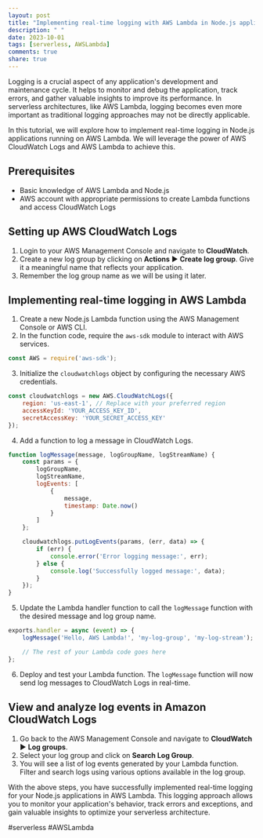 ```yaml
---
layout: post
title: "Implementing real-time logging with AWS Lambda in Node.js applications"
description: " "
date: 2023-10-01
tags: [serverless, AWSLambda]
comments: true
share: true
---
```


Logging is a crucial aspect of any application's development and maintenance cycle. It helps to monitor and debug the application, track errors, and gather valuable insights to improve its performance. In serverless architectures, like AWS Lambda, logging becomes even more important as traditional logging approaches may not be directly applicable.

In this tutorial, we will explore how to implement real-time logging in Node.js applications running on AWS Lambda. We will leverage the power of AWS CloudWatch Logs and AWS Lambda to achieve this.

## Prerequisites
- Basic knowledge of AWS Lambda and Node.js
- AWS account with appropriate permissions to create Lambda functions and access CloudWatch Logs

## Setting up AWS CloudWatch Logs
1. Login to your AWS Management Console and navigate to **CloudWatch**.
2. Create a new log group by clicking on **Actions** ▶ **Create log group**. Give it a meaningful name that reflects your application.
3. Remember the log group name as we will be using it later.

## Implementing real-time logging in AWS Lambda
1. Create a new Node.js Lambda function using the AWS Management Console or AWS CLI.
2. In the function code, require the `aws-sdk` module to interact with AWS services.

```javascript
const AWS = require('aws-sdk');
```

3. Initialize the `cloudwatchlogs` object by configuring the necessary AWS credentials.

```javascript
const cloudwatchlogs = new AWS.CloudWatchLogs({
    region: 'us-east-1', // Replace with your preferred region
    accessKeyId: 'YOUR_ACCESS_KEY_ID',
    secretAccessKey: 'YOUR_SECRET_ACCESS_KEY'
});
```

4. Add a function to log a message in CloudWatch Logs.

```javascript
function logMessage(message, logGroupName, logStreamName) {
    const params = {
        logGroupName,
        logStreamName,
        logEvents: [
            {
                message,
                timestamp: Date.now()
            }
        ]
    };

    cloudwatchlogs.putLogEvents(params, (err, data) => {
        if (err) {
            console.error('Error logging message:', err);
        } else {
            console.log('Successfully logged message:', data);
        }
    });
}
```

5. Update the Lambda handler function to call the `logMessage` function with the desired message and log group name.

```javascript
exports.handler = async (event) => {
    logMessage('Hello, AWS Lambda!', 'my-log-group', 'my-log-stream');

    // The rest of your Lambda code goes here
};
```

6. Deploy and test your Lambda function. The `logMessage` function will now send log messages to CloudWatch Logs in real-time.

## View and analyze log events in Amazon CloudWatch Logs
1. Go back to the AWS Management Console and navigate to **CloudWatch** ▶ **Log groups**.
2. Select your log group and click on **Search Log Group**.
3. You will see a list of log events generated by your Lambda function. Filter and search logs using various options available in the log group.

With the above steps, you have successfully implemented real-time logging for your Node.js applications in AWS Lambda. This logging approach allows you to monitor your application's behavior, track errors and exceptions, and gain valuable insights to optimize your serverless architecture.

#serverless #AWSLambda